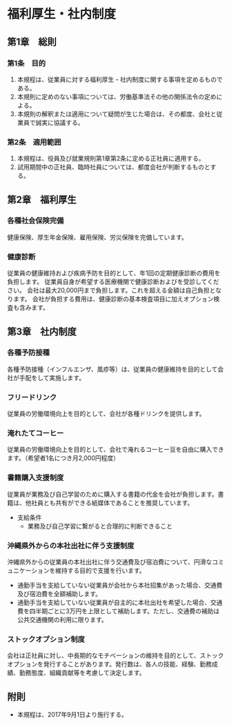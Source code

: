 # 福利厚生・社内制度

## 第1章　総則

### 第1条　目的

1. 本規程は、従業員に対する福利厚生・社内制度に関する事項を定めるものである。
2. 本規則に定めのない事項については、労働基準法その他の関係法令の定めによる。
3. 本規則の解釈または適用について疑問が生じた場合は、その都度、会社と従業員で誠実に協議する。

### 第2条　適用範囲

1. 本規程は、役員及び就業規則第1章第2条に定める正社員に適用する。
2. 試用期間中の正社員、臨時社員については、都度会社が判断するものとする。

## 第2章　福利厚生

### 各種社会保険完備

健康保険、厚生年金保険、雇用保険、労災保険を完備しています。

### 健康診断

従業員の健康維持および疾病予防を目的として、年1回の定期健康診断の費用を負担します。
従業員自身が希望する医療機関で健康診断およびを受診してください。
会社は最大20,000円まで負担します。これを超える金額は自己負担となります。
会社が負担する費用は、健康診断の基本検査項目に加えオプション検査も含みます。

## 第3章　社内制度

### 各種予防接種

各種予防接種（インフルエンザ、風疹等）は、従業員の健康維持を目的として会社が手配をして実施します。

### フリードリンク

従業員の労働環境向上を目的として、会社が各種ドリンクを提供します。

### 淹れたてコーヒー

従業員の労働環境向上を目的として、会社で淹れるコーヒー豆を自由に購入できます。（希望者1名につき月2,000円程度）

### 書籍購入支援制度

従業員が業務及び自己学習のために購入する書籍の代金を会社が負担します。書籍は、他社員とも共有ができる紙媒体であることを推奨しています。

* 支給条件
	* 業務及び自己学習に繋がると合理的に判断できること

### 沖縄県外からの本社出社に伴う支援制度

沖縄県外からの従業員の本社出社に伴う交通費及び宿泊費について、円滑なコミュニケーションを維持する目的で支援を行います。

- 通勤手当を支給していない従業員が会社から本社招集があった場合、交通費及び宿泊費を全額補助します。
- 通勤手当を支給していない従業員が自主的に本社出社を希望した場合、交通費を四半期ごとに3万円を上限として補助します。ただし、交通費の補助は公共交通機関の利用に限ります。

### ストックオプション制度

会社は正社員に対し、中長期的なモチベーションの維持を目的として、ストックオプションを発行することがあります。発行数は、各人の技能、経験、勤務成績、勤務態度、組織貢献等を考慮して決定します。

## 附則

* 本規程は、2017年9月1日より施行する。
